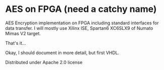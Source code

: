 # AES on FPGA (need a catchy name)
AES Encryption implementation on FPGA including standard interfaces for data transfer.
I will mostly use Xilinx ISE, Spartan6 XC6SLX9 of Numato Mimas V2 target.

That's it... 

Okay, I should document in more detail, but first VHDL.

Distributed under Apache 2.0 license

